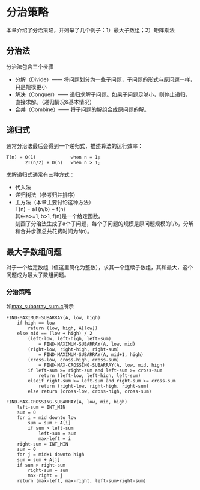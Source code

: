 # 分治策略

本章介绍了分治策略，并列举了几个例子：1）最大子数组；2）矩阵乘法

## 分治法

分治法包含三个步骤
- 分解（Divide）—— 将问题划分为一些子问题，子问题的形式与原问题一样，只是规模更小
- 解决（Conquer）—— 递归求解子问题。如果子问题足够小，则停止递归，直接求解。（递归情况&基本情况）
- 合并（Combine）—— 将子问题的解组合成原问题的解。

## 递归式

通常分治法最后会得到一个递归式，描述算法的运行效率：
```
T(n) = O(1)             when n = 1;
       2T(n/2) + O(n)   when n > 1;
```

求解递归式通常有三种方式：
- 代入法
- 递归树法（参考归并排序）
- 主方法（本章主要讨论这种方法）  
    T(n) = aT(n/b) + f(n)  
    其中a>=1, b>1, f(n)是一个给定函数。  
    刻画了分治法生成了a个子问题，每个子问题的规模是原问题规模的1/b，分解和合并步骤总共花费时间为f(n)。

## 最大子数组问题

对于一个给定数组（值这里简化为整数），求其一个连续子数组，其和最大，这个问题成为最大子数组问题。

### 分治策略

如[max_subarray_sum.c](max_subarray_sum.c)所示

```
FIND-MAXIMUM-SUBARRAY(A, low, high)
    if high == low
        return (low, high, A[low])
    else mid == (low + high) / 2
        (left-low, left-high, left-sum) 
            = FIND-MAXIMUM-SUBARRAY(A, low, mid)
        (right-low, right-high, right-sum)
            = FIND-MAXIMUM-SUBARRAY(A, mid+1, high)
        (cross-low, cross-high, cross-sum)
            = FIND-MAX-CROSSING-SUBARRAY(A, low, mid, high)
        if left-sum >= right-sum and left-sum >= cross-sum
            return (left-low, left-high, left-sum)
        elseif right-sum >= left-sum and right-sum >= cross-sum
            return (right-low, right-high, right-sum)
        else return (cross-low, cross-high, cross-sum)

FIND-MAX-CROSSING-SUBARRAY(A, low, mid, high)
    left-sum = INT_MIN
    sum = 0
    for i = mid downto low
        sum = sum + A[i]
        if sum > left-sum
            left-sum = sum
            max-left = i
    right-sum = INT_MIN
    sum = 0
    for j = mid+1 downto high
    sum = sum + A[j]
    if sum > right-sum
        right-sum = sum
        max-right = j
    return (max-left, max-right, left-sum+right-sum)
```
